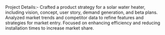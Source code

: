 Project Details:-
Crafted a product strategy for a solar water heater, including vision, concept, user story, demand generation, and beta plans.
Analyzed market trends and competitor data to refine features and strategies for market entry.
Focused on enhancing efficiency and reducing installation times to increase market share.
